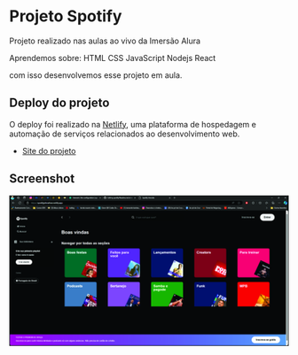 # Projeto Spotify

Projeto realizado nas aulas ao vivo da Imersão Alura

 Aprendemos sobre:
 HTML
 CSS
 JavaScript
 Nodejs
 React

 com isso desenvolvemos esse projeto em aula.

## Deploy do projeto

O deploy foi realizado na [Netlify](https://www.netlify.com), uma plataforma de hospedagem e automação de serviços relacionados ao desenvolvimento web.

- [Site do projeto](https://spotifyjohnathan.netlify.app/)

## Screenshot

![img 1](https://raw.githubusercontent.com/johnathanbb/spotify/main/spotify.jpg)
